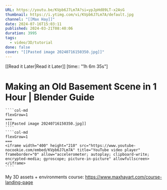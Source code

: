 ```yaml
---
URL: https://youtu.be/KVpb6J7Lm7A?si=ypJpHd89LT-x2AsG
thumbnail: https://i.ytimg.com/vi/KVpb6J7Lm7A/default.jpg
channel: "[[Max Hay]]"
date: 2024-07-16T15:03:11
published: 2024-03-21T08:40:06
duration: 3995
tags:
  - video/3D/tutorial
done: false
cover: "[[Pasted image 20240716150350.jpg]]"
---
```

[[Read it Later|Read it Later]] [time:: "1h 6m 35s"]
# Making an Old Basement Scene in 1 Hour | Blender Guide
`````col
````col-md
flexGrow=1
===
![[Pasted image 20240716150350.jpg]]
````
````col-md
flexGrow=1
===
<iframe width="400" height="210" src="https://www.youtube-nocookie.com/embed/KVpb6J7Lm7A" title="YouTube video player" frameborder="0" allow="accelerometer; autoplay; clipboard-write; encrypted-media; gyroscope; picture-in-picture" allowfullscreen></iframe>
````
`````
My 3D assets + environments course:
https://www.maxhayart.com/course-landing-page
